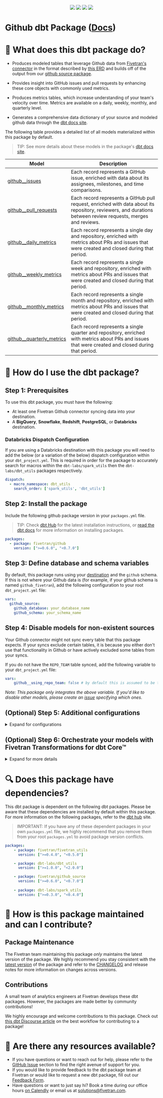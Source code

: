 <p align="center">
    <a alt="License"
        href="https://github.com/fivetran/dbt_github/blob/main/LICENSE">
        <img src="https://img.shields.io/badge/License-Apache%202.0-blue.svg" /></a>
    <a alt="dbt-core">
        <img src="https://img.shields.io/badge/dbt_Core™_version->=1.3.0_<2.0.0-orange.svg" /></a>
    <a alt="Maintained?">
        <img src="https://img.shields.io/badge/Maintained%3F-yes-green.svg" /></a>
    <a alt="PRs">
        <img src="https://img.shields.io/badge/Contributions-welcome-blueviolet" /></a>
</p>

# Github dbt Package ([Docs](https://fivetran.github.io/dbt_github/))
# 📣 What does this dbt package do?

- Produces modeled tables that leverage Github data from [Fivetran's connector](https://fivetran.com/docs/applications/github) in the format described by [this ERD](https://fivetran.com/docs/applications/github#schemainformation) and builds off of the output from our [github source package](https://github.com/fivetran/dbt_github_source).

- Provides insight into GitHub issues and pull requests by enhancing these core objects with commonly used metrics. 
- Produces metrics tables, which increase understanding of your team's velocity over time. Metrics are available on a daily, weekly, monthly, and quarterly level.
- Generates a comprehensive data dictionary of your source and modeled github data through the [dbt docs site](https://fivetran.github.io/dbt_github/).

<!--section="transform-model"-->
The following table provides a detailed list of all models materialized within this package by default. 
> TIP: See more details about these models in the package's [dbt docs site](https://fivetran.github.io/dbt_github/#!/overview?g_v=1&g_e=seeds).

| **Model**                  | **Description**                                                                                                                                               |
| -------------------------- | ------------------------------------------------------------------------------------------------------------------------------------------------------------- |
| [github__issues](https://fivetran.github.io/dbt_github/#!/model/model.github.github__issues)     | Each record represents a GitHub issue, enriched with data about its assignees, milestones, and time comparisons.                                             |
| [github__pull_requests](https://fivetran.github.io/dbt_github/#!/model/model.github.github__pull_requests)     | Each record represents a GitHub pull request, enriched with data about its repository, reviewers, and durations between review requests, merges and reviews. |
| [github__daily_metrics](https://fivetran.github.io/dbt_github/#!/model/model.github.github__daily_metrics)     | Each record represents a single day and repository, enriched with metrics about PRs and issues that were created and closed during that period.                              |
| [github__weekly_metrics](https://fivetran.github.io/dbt_github/#!/model/model.github.github__weekly_metrics)    | Each record represents a single week and repository, enriched with metrics about PRs and issues that were created and closed during that period.                             |
| [github__monthly_metrics](https://fivetran.github.io/dbt_github/#!/model/model.github.github__monthly_metrics)   | Each record represents a single month and repository, enriched with metrics about PRs and issues that were created and closed during that period.                            |
| [github__quarterly_metrics](https://fivetran.github.io/dbt_github/#!/model/model.github.github__quarterly_metrics) | Each record represents a single quarter and repository, enriched with metrics about PRs and issues that were created and closed during that period.                          |
<!--section-end-->

# 🎯 How do I use the dbt package?
## Step 1: Prerequisites
To use this dbt package, you must have the following:

- At least one Fivetran Github connector syncing data into your destination.
- A **BigQuery**, **Snowflake**, **Redshift**, **PostgreSQL**, or **Databricks** destination.

### Databricks Dispatch Configuration
If you are using a Databricks destination with this package you will need to add the below (or a variation of the below) dispatch configuration within your `dbt_project.yml`. This is required in order for the package to accurately search for macros within the `dbt-labs/spark_utils` then the `dbt-labs/dbt_utils` packages respectively.
```yml
dispatch:
  - macro_namespace: dbt_utils
    search_order: ['spark_utils', 'dbt_utils']
```

## Step 2: Install the package
Include the following github package version in your `packages.yml` file.
> TIP: Check [dbt Hub](https://hub.getdbt.com/) for the latest installation instructions, or [read the dbt docs](https://docs.getdbt.com/docs/package-management) for more information on installing packages.

```yaml
packages:
  - package: fivetran/github
    version: [">=0.6.0", "<0.7.0"]
```

## Step 3: Define database and schema variables
By default, this package runs using your [destination](https://docs.getdbt.com/docs/running-a-dbt-project/using-the-command-line-interface/configure-your-profile) and the `github` schema. If this is not where your Github data is (for example, if your github schema is named `github_fivetran`), add the following configuration to your root `dbt_project.yml` file:

```yml
vars:
  github_source:
    github_database: your_database_name
    github_schema: your_schema_name 
```

## Step 4: Disable models for non-existent sources
Your Github connector might not sync every table that this package expects. If your syncs exclude certain tables, it is because you either don't use that functionality in Github or have actively excluded some tables from your syncs.

If you do not have the `REPO_TEAM` table synced, add the following variable to your `dbt_project.yml` file:

```yml
vars:
    github__using_repo_team: false # by default this is assumed to be true
```

*Note: This package only integrates the above variable. If you'd like to disable other models, please create an [issue](https://github.com/fivetran/dbt_github/issues) specifying which ones.*

## (Optional) Step 5: Additional configurations

<details><summary>Expand for configurations</summary>

### Change the build schema
By default, this package builds the Github staging models within a schema titled (`<target_schema>` + `_stg_github`) and your Github modeling models within a schema titled (`<target_schema>` + `_github`) in your destination. If this is not where you would like your Github data to be written to, add the following configuration to your root `dbt_project.yml` file:

```yml
models:
    github_source:
      +schema: my_new_schema_name # leave blank for just the target_schema
    github:
      +schema: my_new_schema_name # leave blank for just the target_schema
```
### Change the source table references
If an individual source table has a different name than the package expects, add the table name as it appears in your destination to the respective variable:

> IMPORTANT: See this project's [`dbt_project.yml`](https://github.com/fivetran/dbt_github_source/blob/main/dbt_project.yml) variable declarations to see the expected names.

```yml
vars:
    github_<default_source_table_name>_identifier: your_table_name 
```
</details>

## (Optional) Step 6: Orchestrate your models with Fivetran Transformations for dbt Core™    
<details><summary>Expand for more details</summary>

Fivetran offers the ability for you to orchestrate your dbt project through [Fivetran Transformations for dbt Core™](https://fivetran.com/docs/transformations/dbt). Learn how to set up your project for orchestration through Fivetran in our [Transformations for dbt Core setup guides](https://fivetran.com/docs/transformations/dbt#setupguide).

</details>

# 🔍 Does this package have dependencies?
This dbt package is dependent on the following dbt packages. Please be aware that these dependencies are installed by default within this package. For more information on the following packages, refer to the [dbt hub](https://hub.getdbt.com/) site.
> IMPORTANT: If you have any of these dependent packages in your own `packages.yml` file, we highly recommend that you remove them from your root `packages.yml` to avoid package version conflicts.
    
```yml
packages:
    - package: fivetran/fivetran_utils
      version: [">=0.4.0", "<0.5.0"]

    - package: dbt-labs/dbt_utils
      version: [">=1.0.0", "<2.0.0"]

    - package: fivetran/github_source
      version: [">=0.6.0", "<0.7.0"]
    
    - package: dbt-labs/spark_utils
      version: [">=0.3.0", "<0.4.0"]
```
# 🙌 How is this package maintained and can I contribute?
## Package Maintenance
The Fivetran team maintaining this package _only_ maintains the latest version of the package. We highly recommend you stay consistent with the [latest version](https://hub.getdbt.com/fivetran/github/latest/) of the package and refer to the [CHANGELOG](https://github.com/fivetran/dbt_github/blob/main/CHANGELOG.md) and release notes for more information on changes across versions.

## Contributions
A small team of analytics engineers at Fivetran develops these dbt packages. However, the packages are made better by community contributions! 

We highly encourage and welcome contributions to this package. Check out [this dbt Discourse article](https://discourse.getdbt.com/t/contributing-to-a-dbt-package/657) on the best workflow for contributing to a package!

# 🏪 Are there any resources available?
- If you have questions or want to reach out for help, please refer to the [GitHub Issue](https://github.com/fivetran/dbt_github/issues/new/choose) section to find the right avenue of support for you.
- If you would like to provide feedback to the dbt package team at Fivetran or would like to request a new dbt package, fill out our [Feedback Form](https://www.surveymonkey.com/r/DQ7K7WW).
- Have questions or want to just say hi? Book a time during our office hours [on Calendly](https://calendly.com/fivetran-solutions-team/fivetran-solutions-team-office-hours) or email us at solutions@fivetran.com.
